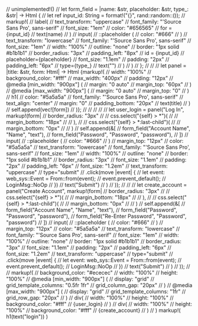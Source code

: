 // unimplemented!()
    // let form_field = |name: &str, placeholder: &str, type_: &str| -> Html<LoginMsg> {
    //     let ref input_id: String = format!("{}", rand::random::<u16>());
    //     markup!(
    //         label(
    //             text_transform: "uppercase"
    //             font_family: "'Source Sans Pro', sans-serif"
    //             font_size: "1em"
    //             color: "#656565"
    //             for = {input_id}
    //             text(name)
    //         )
    //         input(
    //             ::placeholder (
    //                 color: "#666"
    //             )
    //             text_transform: "lowercase"
    //             font_family: "'Source Sans Pro', sans-serif"
    //             font_size: "1em"
    //             width: "100%"
    //             outline: "none"
    //             border: "1px solid #b1b1b1"
    //             border_radius: "3px"
    //             padding_left: "8px"
    //             id = {input_id}
    //             placeholder={placeholder}
    //             font_size: "1.1em"
    //             padding: "2px"
    //             padding_left: "6px"
    //             type={type_}
    //             text("")
    //         )
    //     )
    // };
    // 
    // 
    // let panel = |title: &str, form: Html<LoginMsg>| -> Html<LoginMsg> {markup!(
    //     width: "100%"
    //     background_color: "#fff"
    //     max_width: "400px"
    //     padding: "12px"
    //     @media [min_width: "900px"] (
    //         margin: "0 auto"
    //         margin_top: "60px"
    //     )
    //     @media [max_width: "900px"] (
    //         margin: "0 auto"
    //         margin_top: "0"
    //     )
    //     h1(
    //         color: "#5a5a5a"
    //         font_family: "'Source Sans Pro', sans-serif"
    //         text_align: "center"
    //         margin: "0"
    //         padding_bottom: "20px"
    //         text(title)
    //     )
    //     self.append(vec![form])
    // )};
    // 
    // 
    // 
    // 
    // let user_login = panel("Log In", markup!(form|
    //     border_radius: "3px"
    //     // css.select("{self} > *")(
    //     //     margin_bottom: "18px"
    //     // ),
    //     // css.select("{self} > *:last-child")(
    //     //     margin_bottom: "0px"
    //     // )
    //     self.append(&[
    //         form_field("Account Name", "Name", "text"),
    //         form_field("Password", "Password", "password"),
    //     ])
    //     input(
    //         ::placeholder (
    //             color: "#666"
    //         )
    //         margin_top: "12px"
    //         color: "#5a5a5a"
    //         text_transform: "lowercase"
    //         font_family: "'Source Sans Pro', sans-serif"
    //         font_size: "1em"
    //         width: "100%"
    //         outline: "none"
    //         border: "1px solid #b1b1b1"
    //         border_radius: "3px"
    //         font_size: "1.1em"
    //         padding: "2px"
    //         padding_left: "6px"
    //         font_size: "1.2em"
    //         text_transform: "uppercase"
    //         type="submit"
    //         .click(move |event| {
    //             let event: web_sys::Event = From::from(event);
    //             event.prevent_default();
    //             LoginMsg::NoOp
    //         })
    //         text("Submit")
    //     )
    // ));
    // 
    // 
    // let create_account = panel("Create Account", markup!(form|
    //     border_radius: "3px"
    //     // css.select("{self} > *")(
    //     //     margin_bottom: "18px"
    //     // ),
    //     // css.select("{self} > *:last-child")(
    //     //     margin_bottom: "0px"
    //     // )
    //     self.append(&[
    //         form_field("Account Name", "Name", "text"),
    //         form_field("Password", "Password", "password"),
    //         form_field("Re-Enter Password", "Password", "password")
    //     ])
    //     input(
    //         ::placeholder (
    //             color: "#666"
    //         )
    //         margin_top: "12px"
    //         color: "#5a5a5a"
    //         text_transform: "lowercase"
    //         font_family: "'Source Sans Pro', sans-serif"
    //         font_size: "1em"
    //         width: "100%"
    //         outline: "none"
    //         border: "1px solid #b1b1b1"
    //         border_radius: "3px"
    //         font_size: "1.1em"
    //         padding: "2px"
    //         padding_left: "6px"
    //         font_size: "1.2em"
    //         text_transform: "uppercase"
    //         type="submit"
    //         .click(move |event| {
    //             let event: web_sys::Event = From::from(event);
    //             event.prevent_default();
    //             LoginMsg::NoOp
    //         })
    //         text("Submit")
    //     )
    // ));
    // 
    // markup!(
    //     background_color: "#ececec"
    //     width: "100%"
    //     height: "100%"
    //     @media [min_width: "900px"] (
    //         display: "grid"
    //         grid_template_columns: "0.5fr 1fr"
    //         grid_column_gap: "20px"
    //     )
    //     @media [max_width: "900px"] (
    //         display: "grid"
    //         grid_template_columns: "1fr"
    //         grid_row_gap: "20px"
    //     )
    //     div(
    //         width: "100%"
    //         height: "100%"
    //         background_color: "#fff"
    //         {user_login}
    //     )
    //     div(
    //         width: "100%"
    //         height: "100%"
    //         background_color: "#fff"
    //         {create_account}
    //     )
    // )
    markup!(
        h1(text("login"))
    )